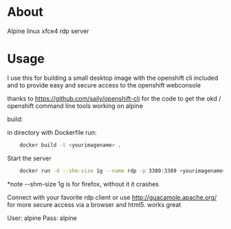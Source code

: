 # About

Alpine linux xfce4 rdp server

# Usage

I use this for building a small desktop image with the openshift cli included and to provide easy and secure access to the openshift webconsole

thanks to https://github.com/saily/openshift-cli  for the code to get the okd / openshift command line tools working on alpine

build:

in directory with Dockerfile run: 

```bash
	docker build -t <yourimagename> . 
```

Start the server
```bash
	docker run -d --shm-size 1g --name rdp -p 3389:3389 <yourimagename>
```

*note --shm-size 1g is for firefox, without it it crashes

Connect with your favorite rdp client or use http://guacamole.apache.org/ for more secure access via a browser and html5. works great

User: alpine
Pass: alpine
